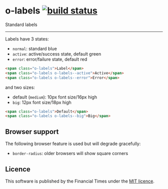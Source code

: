 # o-labels [![build status](https://travis-ci.org/Financial-Times/o-labels.svg)](https://travis-ci.org/Financial-Times/o-labels)

Standard labels

----

Labels have 3 states:

- `normal`: standard blue
- `active`: active/success state, default green
- `error`: error/failure state, default red

```html
<span class="o-labels">Label</span>
<span class="o-labels o-labels--active">Active</span>
<span class="o-labels o-labels--error">Error</span>
```

and two sizes:

- default (`medium`): 10px font size/16px high
- `big`: 12px font size/18px high

```html
<span class="o-labels">Default</span>
<span class="o-labels o-labels--big">Big</span>
```

## Browser support

The following browser feature is used but will degrade gracefully:

- `border-radius`: older browsers will show square corners

## Licence

This software is published by the Financial Times under the [MIT licence](http://opensource.org/licenses/MIT).
